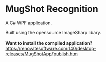 # MugShot Recognition
A C# WPF application.

Built using the opensource ImageSharp libary.\
\
**Want to install the compiled application?** https://renovatesoftware.com:140/desktop-releases/MugShotApp/publish.htm
